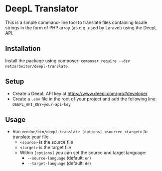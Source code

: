 # DeepL Translator

This is a simple command-line tool to translate files containing locale strings in the form of PHP array (as e.g. used
by Laravel) using the DeepL API.

## Installation

Install the package using composer: `composer require --dev netzarbeiter/deepl-translate`.

## Setup

- Create a DeepL API key at https://www.deepl.com/pro#developer
- Create a `.env` file in the root of your project and add the following line: `DEEPL_API_KEY=your-api-key`

## Usage

- Run `vendor/bin/deepl-translate [options] <source> <target>` to translate your file
    - `<source>` is the source file
    - `<target>` is the target file
    - Within `[options]` you can set the source and target language:
      - `--source-language` (default: `en`)
      - `--target-language` (default: `de`)
